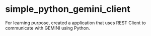 # simple_python_gemini_client
For learning purpose, created a application that uses REST Client to communicate with GEMINI using Python.
